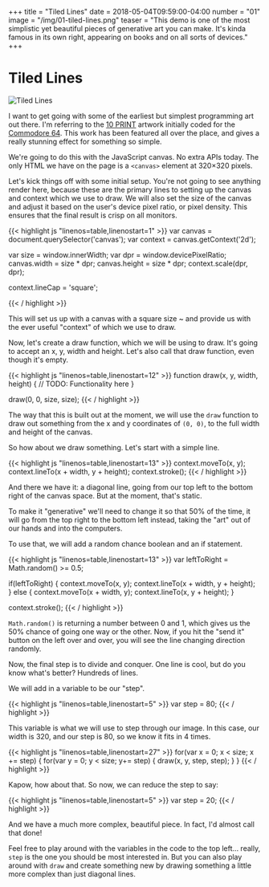 +++
title = "Tiled Lines"
date = 2018-05-04T09:59:00-04:00
number = "01"
image = "/img/01-tiled-lines.png"
teaser = "This demo is one of the most simplistic yet beautiful pieces of generative art you can make. It's kinda famous in its own right, appearing on books and on all sorts of devices."
+++

# Tiled Lines

![Tiled Lines](/img/01-tiled-lines.png)

I want to get going with some of the earliest but simplest programming art out there. I'm referring to the [10 PRINT](https://www.youtube.com/watch?v=m9joBLOZVEo) artwork initially coded for the [Commodore 64](https://en.wikipedia.org/wiki/Commodore_64). This work has been featured all over the place, and gives a really stunning effect for something so simple.

We're going to do this with the JavaScript canvas. No extra APIs today. The only HTML we have on the page is a `<canvas>` element at 320&times;320 pixels.

Let's kick things off with some initial setup. You're not going to see anything render here, because these are the primary lines to setting up the canvas and context which we use to draw. We will also set the size of the canvas and adjust it based on the user's device pixel ratio, or pixel density. This ensures that the final result is crisp on all monitors.

<div class="tmd-trigger" data-from="0">
{{< highlight js "linenos=table,linenostart=1" >}}
var canvas = document.querySelector('canvas');
var context = canvas.getContext('2d');

var size = window.innerWidth;
var dpr = window.devicePixelRatio;
canvas.width = size * dpr;
canvas.height = size * dpr;
context.scale(dpr, dpr);

context.lineCap = 'square';

{{< / highlight >}}
</div>

This will set us up with a canvas with a square size ~ and provide us with the ever useful "context" of which we use to draw.

Now, let's create a draw function, which we will be using to draw. It's going to accept an x, y, width and height. Let's also call that draw function, even though it's empty.

<div class="tmd-trigger" data-from="12">
{{< highlight js "linenos=table,linenostart=12" >}}
function draw(x, y, width, height) {
  // TODO: Functionality here
}

draw(0, 0, size, size);
{{< / highlight >}}
</div>

The way that this is built out at the moment, we will use the `draw` function to draw out something from the x and y coordinates of `(0, 0)`, to the full width and height of the canvas.

So how about we draw something. Let's start with a simple line.

<div class="tmd-trigger" data-from="13" data-to="14" data-indent="1">  
{{< highlight js "linenos=table,linenostart=13" >}}
context.moveTo(x, y);
context.lineTo(x + width, y + height);   
context.stroke();
{{< / highlight >}}
</div>

And there we have it: a diagonal line, going from our top left to the bottom right of the canvas space. But at the moment, that's static. 

To make it "generative" we'll need to change it so that 50% of the time, it will go from the top right to the bottom left instead, taking the "art" out of our hands and into the computers.

To use that, we will add a random chance boolean and an if statement.

<div class="tmd-trigger" data-from="13" data-to="16" data-indent="1">  
{{< highlight js "linenos=table,linenostart=13" >}}
var leftToRight = Math.random() >= 0.5;

if(leftToRight) {
  context.moveTo(x, y);
  context.lineTo(x + width, y + height);    
} else {
  context.moveTo(x + width, y);
  context.lineTo(x, y + height);
}

context.stroke();
{{< / highlight >}}
</div>

`Math.random()` is returning a number between 0 and 1, which gives us the 50% chance of going one way or the other. Now, if you hit the "send it" button on the left over and over, you will see the line changing direction randomly.

Now, the final step is to divide and conquer. One line is cool, but do you know what's better? Hundreds of lines.

We will add in a variable to be our "step".

<div class="tmd-trigger" data-from="5" data-to="5">  
{{< highlight js "linenos=table,linenostart=5" >}}
var step = 80;
{{< / highlight >}}
</div>

This variable is what we will use to step through our image. In this case, our width is 320, and our step is 80, so we know it fits in 4 times.

<div class="tmd-trigger" data-from="27" data-to="28">  
{{< highlight js "linenos=table,linenostart=27" >}}
for(var x = 0; x < size; x += step) {
  for(var y = 0; y < size; y+= step) {
    draw(x, y, step, step);    
  }
}
{{< / highlight >}}
</div>

Kapow, how about that. So now, we can reduce the step to say:

<div class="tmd-trigger" data-from="5" data-to="6">  
{{< highlight js "linenos=table,linenostart=5" >}}
var step = 20;
{{< / highlight >}}
</div>

And we have a much more complex, beautiful piece. In fact, I'd almost call that done!

Feel free to play around with the variables in the code to the top left... really, `step` is the one you should be most interested in. But you can also play around with `draw` and create something new by drawing something a little more complex than just diagonal lines.
